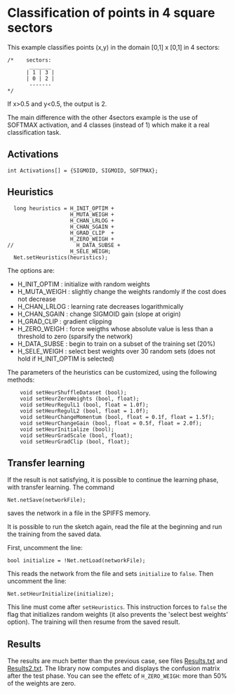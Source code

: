 # Classification of points in 4 square sectors

This example classifies points (x,y) in the domain [0,1] x [0,1] in 4 sectors:

```
/*    sectors:
       _______
      | 1 | 3 |
      | 0 | 2 |
       -------
*/
```
If x>0.5 and y<0.5, the output is 2.

The main difference with the other 4sectors example is the use of SOFTMAX activation, and 4 classes (instead of 1) which make it a real classification task.

## Activations
```
int Activations[] = {SIGMOID, SIGMOID, SOFTMAX};
```

## Heuristics
```
  long heuristics = H_INIT_OPTIM +
                    H_MUTA_WEIGH +
                    H_CHAN_LRLOG +
                    H_CHAN_SGAIN +
                    H_GRAD_CLIP  +
                    H_ZERO_WEIGH +
//                    H_DATA_SUBSE +
                    H_SELE_WEIGH;
  Net.setHeuristics(heuristics);
```
The options are:
* H_INIT_OPTIM : initialize with random weights
* H_MUTA_WEIGH : slightly change the weights randomly if the cost does not decrease
* H_CHAN_LRLOG : learning rate decreases logarithmically
* H_CHAN_SGAIN : change SIGMOID gain (slope at origin)
* H_GRAD_CLIP  : gradient clipping
* H_ZERO_WEIGH : force weigths whose absolute value is less than a threshold to zero (sparsify the network)
* H_DATA_SUBSE : begin to train on a subset of the training set (20%)
* H_SELE_WEIGH : select best weights over 30 random sets (does not hold if H_INIT_OPTIM is selected)

The parameters of the heuristics can be customized, using the following methods:
```
    void setHeurShuffleDataset (bool);
    void setHeurZeroWeights (bool, float);
    void setHeurRegulL1 (bool, float = 1.0f);
    void setHeurRegulL2 (bool, float = 1.0f);
    void setHeurChangeMomentum (bool, float = 0.1f, float = 1.5f);
    void setHeurChangeGain (bool, float = 0.5f, float = 2.0f);
    void setHeurInitialize (bool);
    void setHeurGradScale (bool, float);
    void setHeurGradClip (bool, float);
```

## Transfer learning
If the result is not satisfying, it is possible to continue the learning phase, with transfer learning. The command
```
Net.netSave(networkFile);
```
saves the network in a file in the SPIFFS memory.

It is possible to run the sketch again, read the file at the beginning and run the training from the saved data.

First, uncomment the line:
```
bool initialize = !Net.netLoad(networkFile);
```
This reads the network from the file and sets `initialize` to `false`. Then uncomment the line:
```
Net.setHeurInitialize(initialize);
```
This line must come after `setHeuristics`. This instruction forces to `false` the flag that initializes random weights (it also prevents the 'select best weights' option). The training will then resume from the saved result.

## Results
The results are much better than the previous case, see files [Results.txt](./Results.txt) and [Results2.txt](./Results2.txt). The library now computes and displays the confusion matrix after the test phase. You can see the effetc of `H_ZERO_WEIGH`: more than 50% of the weights are zero.